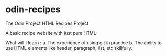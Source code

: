# odin-recipes
The Odin Project HTML Recipes Project

A basic recipe website with just pure HTML

What will I learn :
    a. The experience of using git in practice
    b. The ability to use HTML elements like header, paragraph, list, etc skillfully.